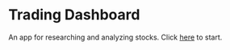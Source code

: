# Trading Dashboard
An app for researching and analyzing stocks. Click [here](http://www.daytradingdashboard.com/) to start.